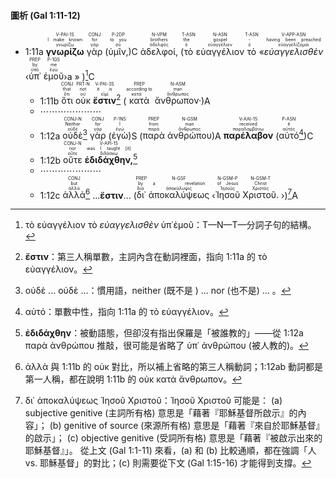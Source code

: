 #### 圖析 (Gal 1:11-12)


- 1:11a <RUBY><ruby><ruby><strong>γνωρίζω</strong><rt>γνωρίζω</rt></ruby><rt>I make known</rt></ruby><rt>V-PAI-1S</rt></RUBY> <RUBY><ruby><ruby>γὰρ<rt>γάρ</rt></ruby><rt>for</rt></ruby><rt>CONJ</rt></RUBY> (<RUBY><ruby><ruby>ὑμῖν,<rt>σύ</rt></ruby><rt>to you</rt></ruby><rt>P-2DP</rt></RUBY>)C <RUBY><ruby><ruby>ἀδελφοί,<rt>ἀδελφός</rt></ruby><rt>brothers</rt></ruby><rt>N-VPM</rt></RUBY> (<RUBY><ruby><ruby>τὸ<rt>ὁ</rt></ruby><rt>the</rt></ruby><rt>T-ASN</rt></RUBY> <RUBY><ruby><ruby>εὐαγγέλιον<rt>εὐαγγέλιον</rt></ruby><rt>gospel</rt></ruby><rt>N-ASN</rt></RUBY> <RUBY><ruby><ruby>τὸ<rt>ὁ</rt></ruby><rt>-</rt></ruby><rt>T-ASN</rt></RUBY> «<RUBY><ruby><ruby><em>εὐαγγελισθὲν</em><rt>εὐαγγελίζομαι</rt></ruby><rt>having been preached</rt></ruby><rt>V-APP-ASN</rt></RUBY> ‹<RUBY><ruby><ruby>ὑπ᾽<rt>ὑπό</rt></ruby><rt>by</rt></ruby><rt>PREP</rt></RUBY> <RUBY><ruby><ruby>ἐμοῦ<rt>ἐγώ</rt></ruby><rt>me</rt></ruby><rt>P-1GS</rt></RUBY>›a » )[^1]C
	- 1:11b <RUBY><ruby><ruby>ὅτι<rt>ὅτι</rt></ruby><rt>that</rt></ruby><rt>CONJ</rt></RUBY> <RUBY><ruby><ruby>οὐκ<rt>οὐ</rt></ruby><rt>not</rt></ruby><rt>PRT-N</rt></RUBY> <RUBY><ruby><ruby><strong>ἔστιν</strong><rt>εἰμί</rt></ruby><rt>it is</rt></ruby><rt>V-PAI-3S</rt></RUBY>[^2] (<RUBY><ruby><ruby>κατὰ<rt>κατά</rt></ruby><rt>according to</rt></ruby><rt>PREP</rt></RUBY> <RUBY><ruby><ruby>ἄνθρωπον·<rt>ἄνθρωπος</rt></ruby><rt>man</rt></ruby><rt>N-ASM</rt></RUBY>)A
	- ⋯⋯⋯⋯⋯⋯⋯
	- 1:12a <RUBY><ruby><ruby>οὐδὲ<rt>οὐδέ</rt></ruby><rt>Neither</rt></ruby><rt>CONJ-N</rt></RUBY>[^3] <RUBY><ruby><ruby>γὰρ<rt>γάρ</rt></ruby><rt>for</rt></ruby><rt>CONJ</rt></RUBY> (<RUBY><ruby><ruby>ἐγὼ<rt>ἐγώ</rt></ruby><rt>I</rt></ruby><rt>P-1NS</rt></RUBY>)S (<RUBY><ruby><ruby>παρὰ<rt>παρά</rt></ruby><rt>from</rt></ruby><rt>PREP</rt></RUBY> <RUBY><ruby><ruby>ἀνθρώπου<rt>ἄνθρωπος</rt></ruby><rt>man</rt></ruby><rt>N-GSM</rt></RUBY>)A <RUBY><ruby><ruby><strong>παρέλαβον</strong><rt>παραλαμβάνω</rt></ruby><rt>received</rt></ruby><rt>V-AAI-1S</rt></RUBY> (<RUBY><ruby><ruby>αὐτό<rt>αὐτός</rt></ruby><rt>it</rt></ruby><rt>P-ASN</rt></RUBY>[^4])C 
	- 1:12b <RUBY><ruby><ruby>οὔτε<rt>οὔτε</rt></ruby><rt>nor</rt></ruby><rt>CONJ-N</rt></RUBY> <RUBY><ruby><ruby><strong>ἐδιδάχθην,</strong><rt>διδάσκω</rt></ruby><rt>was I taught [it]</rt></ruby><rt>V-API-1S</rt></RUBY>[^5]
	- ⋯⋯⋯⋯⋯⋯⋯
	- 1:12c <RUBY><ruby><ruby>ἀλλὰ<rt>ἀλλά</rt></ruby><rt>but</rt></ruby><rt>CONJ</rt></RUBY>[^6] ...<strong>ἔστιν</strong>... (<RUBY><ruby><ruby>δι᾽<rt>διά</rt></ruby><rt>by</rt></ruby><rt>PREP</rt></RUBY> <RUBY><ruby><ruby>ἀποκαλύψεως<rt>ἀποκάλυψις</rt></ruby><rt>a revelation</rt></ruby><rt>N-GSF</rt></RUBY> ‹<RUBY><ruby><ruby>Ἰησοῦ<rt>Ἰησοῦς</rt></ruby><rt>of Jesus</rt></ruby><rt>N-GSM-P</rt></RUBY> <RUBY><ruby><ruby>Χριστοῦ.<rt>Χριστός</rt></ruby><rt>Christ</rt></ruby><rt>N-GSM-T</rt></RUBY> ›)[^7]A



[^1]: τὸ εὐαγγέλιον τὸ _εὐαγγελισθὲν_ ὑπ᾽ἐμοῦ：T—N—T—分詞子句的結構。
[^2]: **ἔστιν**：第三人稱單數，主詞內含在動詞裡面，指向 1:11a 的 τὸ εὐαγγέλιον。
[^3]: οὐδὲ ... οὐδὲ ...：慣用語，neither (既不是 ) ... nor (也不是) ... 。
[^4]: αὐτό：單數中性，指向 1:11a 的 τὸ εὐαγγέλιον。
[^5]: **ἐδιδάχθην**：被動語態，但卻沒有指出保羅是「被誰教的」——從 1:12a παρὰ ἀνθρώπου 推敲，很可能是省略了 ὑπ᾽ ἀνθρώπου (被人教的)。
[^6]: ἀλλὰ 與 1:11b 的 οὐκ 對比，所以補上省略的第三人稱動詞；1:12ab 動詞都是第一人稱，都在說明 1:11b 的 οὐκ κατὰ ἄνθρωπον。
[^7]: δι᾽ ἀποκαλύψεως Ἰησοῦ Χριστοῦ：Ἰησοῦ Χριστοῦ 可能是：
(a) subjective genitive (主詞所有格) 意思是「藉著『耶穌基督所啟示』的內容」；
(b) genitive of source (來源所有格) 意思是「藉著『來自於耶穌基督』的啟示」；
(c) objective genitive (受詞所有格) 意思是「藉著『被啟示出來的耶穌基督』」。
從上文 (Gal 1:1-11) 來看，(a) 和 (b) 比較通順，都在強調「人 vs. 耶穌基督」的對比；(c) 則需要從下文 (Gal 1:15-16) 才能得到支撐。
